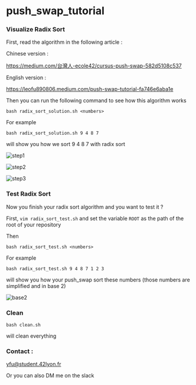 # push_swap_tutorial

### Visualize Radix Sort

First, read the algorithm in the following article :

Chinese version :

https://medium.com/台灣人-ecole42/cursus-push-swap-582d5108c537

English version : 

https://leofu890806.medium.com/push-swap-tutorial-fa746e6aba1e

Then you can run the following command to see how this algorithm works

```bash radix_sort_solution.sh <numbers> ```

For example

```bash radix_sort_solution.sh 9 4 8 7 ```

will show you how we sort 9 4 8 7 with radix sort

![step1](https://user-images.githubusercontent.com/70040774/119062284-aa864c00-b9d6-11eb-9ed8-ba24efeb457e.png)

![step2](https://user-images.githubusercontent.com/70040774/119062295-aeb26980-b9d6-11eb-8fd0-5aa7567f20d7.png)

![step3](https://user-images.githubusercontent.com/70040774/119062298-b114c380-b9d6-11eb-87fa-9b7d08c5dcfd.png)


### Test Radix Sort

Now you finish your radix sort algorithm and you want to test it ?

First, ```vim radix_sort_test.sh``` and set the variable ```ROOT``` as the path of the root of your repository

Then

```bash radix_sort_test.sh <numbers>```

For example

```bash radix_sort_test.sh 9 4 8 7 1 2 3```

will show you how your push_swap sort these numbers (those numbers are simplified and in base 2)

![base2](https://user-images.githubusercontent.com/70040774/119062455-2a141b00-b9d7-11eb-9c0e-778e50afba2c.png)

### Clean

```bash clean.sh```

will clean everything

### Contact : 

yfu@student.42lyon.fr

Or you can also DM me on the slack
